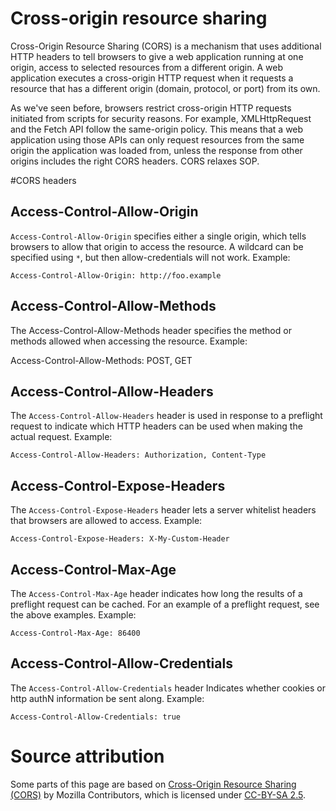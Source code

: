 # Cross-origin resource sharing
Cross-Origin Resource Sharing (CORS) is a mechanism that uses additional HTTP headers to tell browsers to give a web application running at one origin, access to selected resources from a different origin. A web application executes a cross-origin HTTP request when it requests a resource that has a different origin (domain, protocol, or port) from its own.

As we've seen before, browsers restrict cross-origin HTTP requests initiated from scripts for security reasons. For example, XMLHttpRequest and the Fetch API follow the same-origin policy. This means that a web application using those APIs can only request resources from the same origin the application was loaded from, unless the response from other origins includes the right CORS headers. CORS relaxes SOP.

#CORS headers
## Access-Control-Allow-Origin
`Access-Control-Allow-Origin` specifies either a single origin, which tells browsers to allow that origin to access the resource. A wildcard can be specified using `*`, but then allow-credentials will not work. Example:

`Access-Control-Allow-Origin: http://foo.example`

## Access-Control-Allow-Methods
The Access-Control-Allow-Methods header specifies the method or methods allowed when accessing the resource. Example:

Access-Control-Allow-Methods: POST, GET 

## Access-Control-Allow-Headers
The `Access-Control-Allow-Headers` header is used in response to a preflight request to indicate which HTTP headers can be used when making the actual request. Example:

`Access-Control-Allow-Headers: Authorization, Content-Type`  

## Access-Control-Expose-Headers
The `Access-Control-Expose-Headers` header lets a server whitelist headers that browsers are allowed to access. Example:

`Access-Control-Expose-Headers: X-My-Custom-Header` 

## Access-Control-Max-Age
The `Access-Control-Max-Age` header indicates how long the results of a preflight request can be cached. For an example of a preflight request, see the above examples. Example: 

`Access-Control-Max-Age: 86400`

## Access-Control-Allow-Credentials
The `Access-Control-Allow-Credentials` header Indicates whether cookies or http authN information be sent along. Example: 

`Access-Control-Allow-Credentials: true`

# Source attribution
Some parts of this page are based on [Cross-Origin Resource Sharing (CORS)](https://developer.mozilla.org/en-US/docs/Web/HTTP/CORS) by Mozilla Contributors, which is licensed under [CC-BY-SA 2.5](http://creativecommons.org/licenses/by-sa/2.5/).